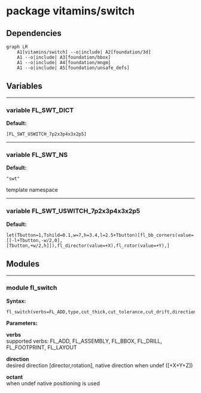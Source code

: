 # package vitamins/switch

## Dependencies

```mermaid
graph LR
    A1[vitamins/switch] --o|include| A2[foundation/3d]
    A1 --o|include| A3[foundation/bbox]
    A1 --o|include| A4[foundation/mngm]
    A1 --o|include| A5[foundation/unsafe_defs]
```

## Variables

---

### variable FL_SWT_DICT

__Default:__

    [FL_SWT_USWITCH_7p2x3p4x3x2p5]

---

### variable FL_SWT_NS

__Default:__

    "swt"

template namespace

---

### variable FL_SWT_USWITCH_7p2x3p4x3x2p5

__Default:__

    let(Tbutton=1,Tshild=0.1,w=7,h=3.4,l=2.5+Tbutton)[fl_bb_corners(value=[[-l+Tbutton,-w/2,0],[Tbutton,+w/2,h]]),fl_director(value=+X),fl_rotor(value=+Y),]

## Modules

---

### module fl_switch

__Syntax:__

    fl_switch(verbs=FL_ADD,type,cut_thick,cut_tolerance,cut_drift,direction,octant)

__Parameters:__

__verbs__  
supported verbs: FL_ADD, FL_ASSEMBLY, FL_BBOX, FL_DRILL, FL_FOOTPRINT, FL_LAYOUT

__direction__  
desired direction [director,rotation], native direction when undef ([+X+Y+Z])

__octant__  
when undef native positioning is used


